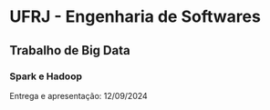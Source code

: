 # UFRJ - Engenharia de Softwares
## Trabalho de Big Data
### Spark e Hadoop

Entrega e apresentação: 12/09/2024
